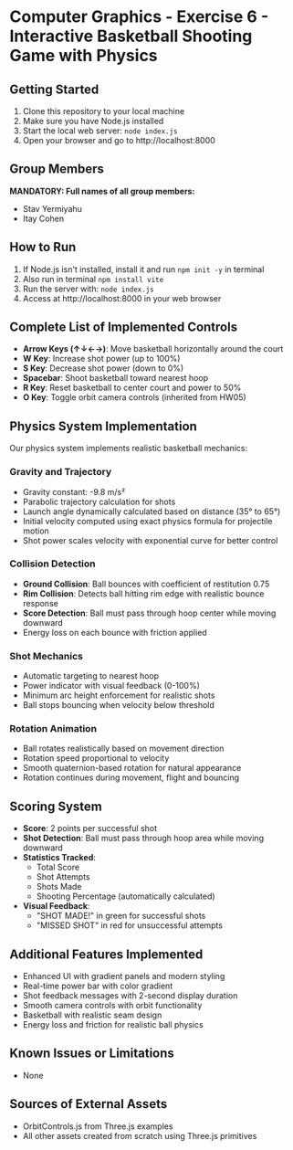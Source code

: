 # Computer Graphics - Exercise 6 - Interactive Basketball Shooting Game with Physics

## Getting Started
1. Clone this repository to your local machine
2. Make sure you have Node.js installed
3. Start the local web server: `node index.js`
4. Open your browser and go to http://localhost:8000

## Group Members
**MANDATORY: Full names of all group members:**
- Stav Yermiyahu
- Itay Cohen

## How to Run
1. If Node.js isn't installed, install it and run `npm init -y` in terminal
2. Also run in terminal `npm install vite`
3. Run the server with: `node index.js`
4. Access at http://localhost:8000 in your web browser

## Complete List of Implemented Controls
- **Arrow Keys (↑↓←→)**: Move basketball horizontally around the court
- **W Key**: Increase shot power (up to 100%)
- **S Key**: Decrease shot power (down to 0%)
- **Spacebar**: Shoot basketball toward nearest hoop
- **R Key**: Reset basketball to center court and power to 50%
- **O Key**: Toggle orbit camera controls (inherited from HW05)

## Physics System Implementation
Our physics system implements realistic basketball mechanics:

### Gravity and Trajectory
- Gravity constant: -9.8 m/s²
- Parabolic trajectory calculation for shots
- Launch angle dynamically calculated based on distance (35° to 65°)
- Initial velocity computed using exact physics formula for projectile motion
- Shot power scales velocity with exponential curve for better control

### Collision Detection
- **Ground Collision**: Ball bounces with coefficient of restitution 0.75
- **Rim Collision**: Detects ball hitting rim edge with realistic bounce response
- **Score Detection**: Ball must pass through hoop center while moving downward
- Energy loss on each bounce with friction applied

### Shot Mechanics
- Automatic targeting to nearest hoop
- Power indicator with visual feedback (0-100%)
- Minimum arc height enforcement for realistic shots
- Ball stops bouncing when velocity below threshold

### Rotation Animation
- Ball rotates realistically based on movement direction
- Rotation speed proportional to velocity
- Smooth quaternion-based rotation for natural appearance
- Rotation continues during movement, flight and bouncing

## Scoring System
- **Score**: 2 points per successful shot
- **Shot Detection**: Ball must pass through hoop area while moving downward
- **Statistics Tracked**:
  - Total Score
  - Shot Attempts
  - Shots Made
  - Shooting Percentage (automatically calculated)
- **Visual Feedback**: 
  - "SHOT MADE!" in green for successful shots
  - "MISSED SHOT" in red for unsuccessful attempts

## Additional Features Implemented
- Enhanced UI with gradient panels and modern styling
- Real-time power bar with color gradient
- Shot feedback messages with 2-second display duration
- Smooth camera controls with orbit functionality
- Basketball with realistic seam design
- Energy loss and friction for realistic ball physics

## Known Issues or Limitations
- None

## Sources of External Assets
- OrbitControls.js from Three.js examples
- All other assets created from scratch using Three.js primitives